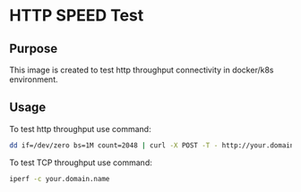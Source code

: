 # HTTP SPEED Test

## Purpose

This image is created to test http throughput connectivity in docker/k8s environment.

## Usage

To test http throughput use command:

```bash
dd if=/dev/zero bs=1M count=2048 | curl -X POST -T - http://your.domain.name:5000/upload
```

To test TCP throughput use command:

```bash
iperf -c your.domain.name
```